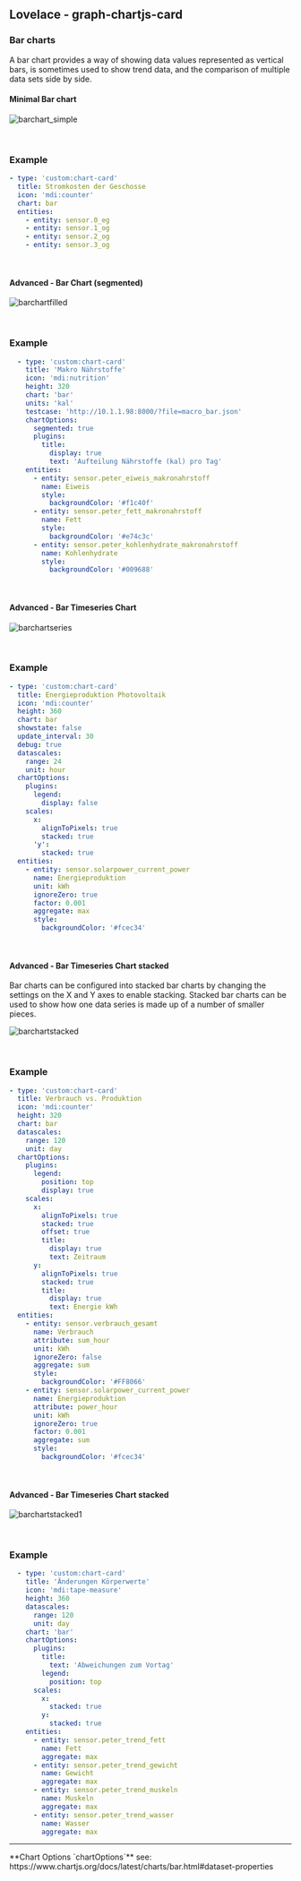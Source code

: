 ## Lovelace - graph-chartjs-card
### Bar charts

A bar chart provides a way of showing data values represented as vertical bars, is sometimes used to show trend data, and the comparison of  multiple data sets side by side.

#### Minimal Bar chart
![barchart_simple](img/simplebar1.png)

<br>

### Example

```yaml
- type: 'custom:chart-card'
  title: Stromkosten der Geschosse
  icon: 'mdi:counter'
  chart: bar
  entities:
    - entity: sensor.0_eg
    - entity: sensor.1_og
    - entity: sensor.2_og
    - entity: sensor.3_og
```
<br>

#### Advanced - Bar Chart (segmented)
![barchartfilled](img/barchartfilled.png)

<br>

### Example

```yaml
  - type: 'custom:chart-card'
    title: 'Makro Nährstoffe'
    icon: 'mdi:nutrition'
    height: 320
    chart: 'bar'
    units: 'kal'
    testcase: 'http://10.1.1.98:8000/?file=macro_bar.json'
    chartOptions:
      segmented: true
      plugins:
        title:
          display: true
          text: 'Aufteilung Nährstoffe (kal) pro Tag'
    entities:
      - entity: sensor.peter_eiweis_makronahrstoff
        name: Eiweis
        style:
          backgroundColor: '#f1c40f'
      - entity: sensor.peter_fett_makronahrstoff
        name: Fett
        style:
          backgroundColor: '#e74c3c'
      - entity: sensor.peter_kohlenhydrate_makronahrstoff
        name: Kohlenhydrate
        style:
          backgroundColor: '#009688'
```


<br>

#### Advanced - Bar Timeseries Chart 
![barchartseries](img/barchartseries.png)

<br>

### Example

```yaml
- type: 'custom:chart-card'
  title: Energieproduktion Photovoltaik
  icon: 'mdi:counter'
  height: 360
  chart: bar
  showstate: false
  update_interval: 30
  debug: true
  datascales:
    range: 24
    unit: hour
  chartOptions:
    plugins:
      legend:
        display: false
    scales:
      x:
        alignToPixels: true
        stacked: true
      'y':
        stacked: true
  entities:
    - entity: sensor.solarpower_current_power
      name: Energieproduktion
      unit: kWh
      ignoreZero: true
      factor: 0.001
      aggregate: max
      style:
        backgroundColor: '#fcec34'

```
<br>

#### Advanced - Bar Timeseries Chart stacked

Bar charts can be configured into stacked bar charts by changing the settings on the X and Y axes to enable stacking. Stacked bar charts can be used to show how one data series is made up of a number of smaller pieces.

![barchartstacked](img/barchartstacked.png)

<br>

### Example

```yaml
- type: 'custom:chart-card'
  title: Verbrauch vs. Produktion
  icon: 'mdi:counter'
  height: 320
  chart: bar
  datascales:
    range: 120
    unit: day
  chartOptions:
    plugins:
      legend:
        position: top
        display: true
    scales:
      x:
        alignToPixels: true
        stacked: true
        offset: true
        title:
          display: true
          text: Zeitraum
      y:
        alignToPixels: true
        stacked: true
        title:
          display: true
          text: Energie kWh
  entities:
    - entity: sensor.verbrauch_gesamt
      name: Verbrauch
      attribute: sum_hour
      unit: kWh
      ignoreZero: false
      aggregate: sum
      style:
        backgroundColor: '#FF8066'
    - entity: sensor.solarpower_current_power
      name: Energieproduktion
      attribute: power_hour
      unit: kWh
      ignoreZero: true
      factor: 0.001
      aggregate: sum
      style:
        backgroundColor: '#fcec34'
```
<br>

#### Advanced - Bar Timeseries Chart stacked 
![barchartstacked1](img/barchartstacked1.png)

<br>

### Example

```yaml
  - type: 'custom:chart-card'
    title: 'Änderungen Körperwerte'
    icon: 'mdi:tape-measure'
    height: 360
    datascales:
      range: 120
      unit: day
    chart: 'bar'
    chartOptions:
      plugins:
        title:
          text: 'Abweichungen zum Vortag'
        legend:
          position: top
      scales:
        x:
          stacked: true
        y:
          stacked: true
    entities:
      - entity: sensor.peter_trend_fett
        name: Fett
        aggregate: max
      - entity: sensor.peter_trend_gewicht
        name: Gewicht
        aggregate: max
      - entity: sensor.peter_trend_muskeln
        name: Muskeln
        aggregate: max
      - entity: sensor.peter_trend_wasser
        name: Wasser
        aggregate: max
```

<hr>
**Chart Options `chartOptions`**
see: https://www.chartjs.org/docs/latest/charts/bar.html#dataset-properties

